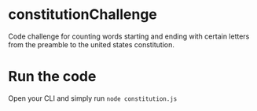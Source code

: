 # constitutionChallenge
Code challenge for counting words starting and ending with certain letters from the preamble to the united states constitution.

# Run the code
Open your CLI and simply run ```node constitution.js```
